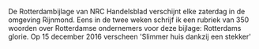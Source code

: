 De Rotterdambijlage van NRC Handelsblad verschijnt elke zaterdag in de omgeving Rijnmond. Eens in de twee weken schrijf ik een rubriek van 350 woorden over Rotterdamse ondernemers voor deze bijlage: Rotterdams glorie. 
Op 15 december 2016 verscheen 'Slimmer huis dankzij een stekker'
